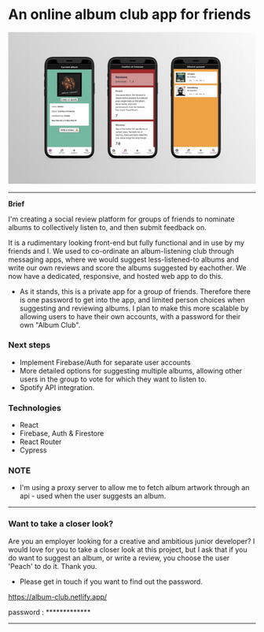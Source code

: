 # An online album club app for friends

![](/src/assets/album-club-3-screens.jpg)

---

**Brief**

I'm creating a social review platform for groups of friends to nominate albums to collectively listen to, and then submit feedback on.

It is a rudimentary looking front-end but fully functional and in use by my friends and I. We used to co-ordinate an album-listening club through messaging apps, where we would suggest less-listened-to albums and write our own reviews and score the albums suggested by eachother. We now have a dedicated, responsive, and hosted web app to do this.

- As it stands, this is a private app for a group of friends. Therefore there is one password to get into the app, and limited person choices when suggesting and reviewing albums. I plan to make this more scalable by allowing users to have their own accounts, with a password for their own "Album Club".

### Next steps

- Implement Firebase/Auth for separate user accounts
- More detailed options for suggesting multiple albums, allowing other users in the group to vote for which they want to listen to.
- Spotify API integration.

### Technologies

- React
- Firebase, Auth & Firestore
- React Router
- Cypress

### NOTE

- I'm using a proxy server to allow me to fetch album artwork through an api - used when the user suggests an album.

---

### Want to take a closer look?

Are you an employer looking for a creative and ambitious junior developer? I would love for you to take a closer look at this project, but I ask that if you do want to suggest an album, or write a review, you choose the user 'Peach' to do it. Thank you.
- Please get in touch if you want to find out the password.

https://album-club.netlify.app/

password : *************

---
